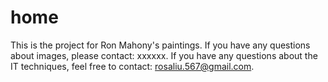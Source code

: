 # home

This is the project for Ron Mahony's paintings. If you have any questions about images, please contact: xxxxxx.
If you have any questions about the IT techniques, feel free to contact: rosaliu.567@gmail.com.
